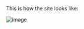This is how the site looks like:

![image](https://github.com/user-attachments/assets/40ce62fd-de3d-4d55-a648-21782c705779)
